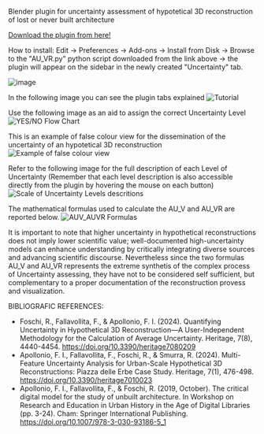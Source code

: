 Blender plugin for uncertainty assessment of hypotetical 3D reconstruction of lost or never built architecture

[Download the plugin from here!](https://github.com/rikkarlo/Blender-Uncertainty-Calculator/releases/download/v2.3.1/AU_VR.py)

How to install: Edit -> Preferences -> Add-ons -> Install from Disk -> Browse to the "AU_VR.py" python script downloaded from the link above -> the plugin will appear on the sidebar in the newly created "Uncertainty" tab.

![image](https://github.com/user-attachments/assets/6e354786-3ca5-4855-a36d-bbe82779feaf)

In the following image you can see the plugin tabs explained
![Tutorial](https://github.com/user-attachments/assets/3934c39d-c9fc-48a2-9bd6-f4580afb1195)

Use the following image as an aid to assign the correct Uncertainty Level
![YES/NO Flow Chart](https://github.com/user-attachments/assets/14ff314c-132e-4539-b206-ca6142247d37)

This is an example of false colour view for the dissemination of the uncertainty of an hypotetical 3D reconstruction
![Example of false colour view](https://github.com/user-attachments/assets/0b6edead-6975-40bd-a83e-61b7f02e4e50)

Refer to the following image for the full description of each Level of Uncertainty (Remember that each level description is also accessible directly from the plugin by hovering the mouse on each button)
![Scale of Uncertainty Levels descritions](https://github.com/user-attachments/assets/1b5756ad-88ba-42d3-89b5-e38b6db0fbc5)

The mathematical formulas used to calculate the AU_V and AU_VR are reported below.
![AUV_AUVR Formulas](https://github.com/user-attachments/assets/2b9be003-1f6a-4b98-9d0a-fa9bc38a4b74)

It is important to note that higher uncertainty in hypothetical reconstructions does not imply lower scientific value; well-documented high-uncertainty models can enhance understanding by critically integrating diverse sources and advancing scientific discourse. Nevertheless since the two formulas AU_V and AU_VR represents the extreme synthetis of the complex process of Uncertainty assessing, they have not to be considered self sufficient, but complementary to a proper documentation of the reconstruction provess and visualization.
 


BIBLIOGRAFIC REFERENCES:

- Foschi, R., Fallavollita, F., & Apollonio, F. I. (2024). Quantifying Uncertainty in Hypothetical 3D Reconstruction—A User-Independent Methodology for the Calculation of Average Uncertainty. Heritage, 7(8), 4440-4454. https://doi.org/10.3390/heritage7080209
- Apollonio, F. I., Fallavollita, F., Foschi, R., & Smurra, R. (2024). Multi-Feature Uncertainty Analysis for Urban-Scale Hypothetical 3D Reconstructions: Piazza delle Erbe Case Study. Heritage, 7(1), 476-498. https://doi.org/10.3390/heritage7010023
- Apollonio, F. I., Fallavollita, F., & Foschi, R. (2019, October). The critical digital model for the study of unbuilt architecture. In Workshop on Research and Education in Urban History in the Age of Digital Libraries (pp. 3-24). Cham: Springer International Publishing. https://doi.org/10.1007/978-3-030-93186-5_1
